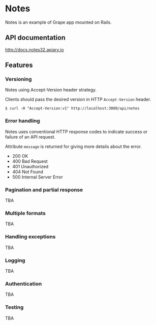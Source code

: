 # Notes

Notes is an example of Grape app mounted on Rails.

## API documentation

http://docs.notes32.apiary.io

## Features

### Versioning

Notes using Accept-Version header strategy.

Clients should pass the desired version in HTTP `Accept-Version` header.

    $ curl -H "Accept-Version:v1" http://localhost:3000/api/notes
    

### Error handling

Notes uses conventional HTTP response codes to indicate success or failure of an API request.

Attribute `message` is returned for giving more details about the error.

  - 200 OK
  - 400 Bad Request
  - 401 Unauthorized
  - 404 Not Found
  - 500 Internal Server Error

### Pagination and partial response

TBA

### Multiple formats

TBA

### Handling exceptions

TBA

### Logging

TBA

### Authentication

TBA

### Testing

TBA
